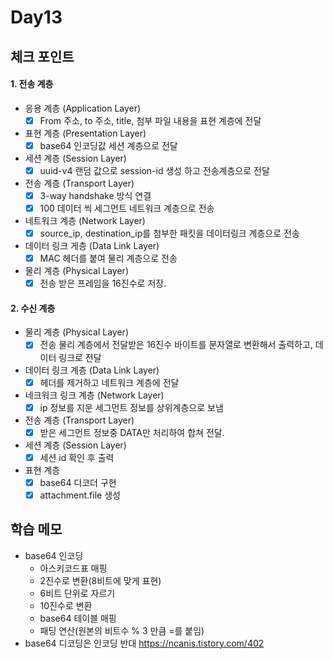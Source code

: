 # Day13

## 체크 포인트
#### 1. 전송 계층
  - 응용 계층 (Application Layer)
    - [x] From 주소, to 주소, title, 첨부 파일 내용을 표현 계층에 전달 
  - 표현 계층 (Presentation Layer)
    - [x] base64 인코딩값 세션 계층으로 전달
  - 세션 계층 (Session Layer)
    - [x] uuid-v4 랜덤 값으로 session-id 생성 하고 전송계층으로 전달
  - 전송 계층 (Transport Layer)
    - [x] 3-way handshake 방식 연결
    - [x] 100 데이터 씩 세그먼트 네트워크 계층으로 전송
  - 네트워크 계층 (Network Layer)
    - [x] source_ip, destination_ip를 첨부한 패킷을 데이터링크 계층으로 전송
  - 데이터 링크 게층 (Data Link Layer)
    - [x] MAC 헤더를 붙여 물리 계층으로 전송
  - 물리 계층 (Physical Layer)
    - [x] 전송 받은 프레임을 16진수로 저장.

#### 2. 수신 계층
  - 물리 계층 (Physical Layer)
    - [x] 전송 물리 계층에서 전달받은 16진수 바이트를 문자열로 변환해서 출력하고, 데이터 링크로 전달
  - 데이터 링크 계층 (Data Link Layer)
    - [x] 헤더를 제거하고 네트워크 계층에 전달
  - 네크워크 링크 계층 (Network Layer)
    - [x] ip 정보를 지운 세그먼트 정보를 상위계층으로 보냄
  - 전송 계층 (Transport Layer)
    - [x] 받은 세그먼트 정보중 DATA만 처리하여 합쳐 전달.
  - 세션 계층 (Session Layer)
    - [x] 세션 id 확인 후 출력
  - 표현 계층 
    - [x] base64 디코더 구현
    - [x] attachment.file 생성
## 학습 메모

- base64 인코딩
  - 아스키코드표 매핑
  - 2진수로 변환(8비트에 맞게 표현)
  - 6비트 단위로 자르기
  - 10진수로 변환
  - base64 테이블 매핑
  - 패딩 연산(원본의 비트수 % 3 만큼 =를 붙임)
- base64 디코딩은 인코딩 반대
  https://ncanis.tistory.com/402
